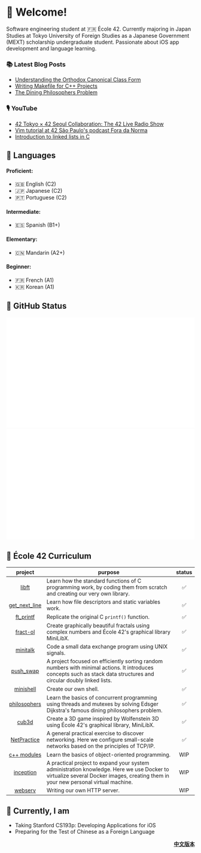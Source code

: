 <h1>
  👋 Welcome!
</h1>

Software engineering student at 🇫🇷 École 42. Currently majoring in Japan Studies at Tokyo University of Foreign Studies as a Japanese Government (MEXT) scholarship undergraduate student. Passionate about iOS app development and language learning.

<h3> 📚 Latest Blog Posts </h3>

<!-- BLOG-POST-LIST:START -->
- [Understanding the Orthodox Canonical Class Form](https://riceset.com/C++/Understanding-the-Orthodox-Canonical-Class-Form)
- [Writing Makefile for C++ Projects](https://riceset.com/C++/Writing-Makefile-for-C++-Projects)
- [The Dining Philosophers Problem](https://riceset.com/Algorithms/The-Dining-Philosophers-Problem)
<!-- BLOG-POST-LIST:END -->

<h3> 🎙 YouTube </h3>

- [42 Tokyo × 42 Seoul Collaboration: The 42 Live Radio Show](https://youtu.be/5y_IXv28g5I)
- [Vim tutorial at 42 São Paulo's podcast Fora da Norma](https://www.youtube.com/watch?v=10BSs7UGBtY)
- [Introduction to linked lists in C](https://www.youtube.com/watch?v=5AsUZgGCG3c)

<h2> 🌱 Languages </h2>

<h4> Proficient: </h4>

- 🇬🇧 English (C2)
- 🇯🇵 Japanese (C2)
- 🇵🇹 Portuguese (C2)

<h4> Intermediate: </h4>

- 🇪🇸 Spanish (B1+)

<h4> Elementary: </h4>

- 🇨🇳 Mandarin (A2+)

<h4> Beginner: </h4>

- 🇫🇷 French (A1)
- 🇰🇷 Korean (A1)

<h2> 🎉 GitHub Status </h2>

![overview](https://raw.githubusercontent.com/tkomeno/github-stats-transparent/output/generated/overview.svg)
![languages](https://raw.githubusercontent.com/tkomeno/github-stats-transparent/output/generated/languages.svg)

<h2> 🚀 École 42 Curriculum </h2>

<div align="center">

| <div align="center">project</div> | purpose | <div align="center">status</div> |
| ---	| ---	| --- |
| <div align="center">[libft](https://github.com/riceset/libft)</div> | Learn how the standard functions of C programming work, by coding them from scratch and creating our very own library. | <div align="center">✅</div> |
| <div align="center">[get_next_line](https://github.com/riceset/get_next_line)</div> | Learn how file descriptors and static variables work. | <div align="center">✅</div> |
| <div align="center">[ft_printf](https://github.com/riceset/ft_printf)</div> | Replicate the original C `printf()` function. | <div align="center">✅</div> |
| <div align="center">[fract-ol](https://github.com/riceset/fract-ol)</div> | Create graphically beautiful fractals using complex numbers and École 42's graphical library MiniLibX. | <div align="center">✅</div> |
| <div align="center">[minitalk](https://github.com/riceset/minitalk)</div> | Code a small data exchange program using UNIX signals. | <div align="center">✅</div> |
| <div align="center">[push_swap](https://github.com/riceset/push_swap)</div> | A project focused on efficiently sorting random numbers with minimal actions. It introduces concepts such as stack data structures and circular doubly linked lists. | <div align="center">✅</div> |
| <div align="center">[minishell](https://github.com/Guiribei/my_shell)</div> | Create our own shell. | <div align="center">✅</div> |
| <div align="center">[philosophers](https://github.com/riceset/philosophers)</div> | Learn the basics of concurrent programming using threads and mutexes by solving Edsger Dijkstra's famous dining philosophers problem. | <div align="center">✅</div> |
| <div align="center">[cub3d](https://github.com/riceset/cub3d)</div> | Create a 3D game inspired by Wolfenstein 3D using École 42's graphical library, MiniLibX. | <div align="center">✅</div> |
| <div align="center">[NetPractice](https://github.com/riceset/netpractice)</div> | A general practical exercise to discover networking. Here we configure small-scale networks based on the principles of TCP/IP. | <div align="center">✅</div> |
| <div align="center">[c++ modules](https://github.com/riceset/cpp-modules)</div> | Learn the basics of object-oriented programming. | <div align="center">WIP</div> |
| <div align="center">[inception](https://github.com/riceset/inception)</div> | A practical project to expand your system administration knowledge. Here we use Docker to virtualize several Docker images, creating them in your new personal virtual machine. | <div align="center">WIP</div> |
| <div align="center">[webserv](https://github.com/riceset/webserv)</div> | Writing our own HTTP server. | <div align="center">WIP</div> |

</div>

<h2> 💭 Currently, I am </h2>

- Taking Stanford CS193p: Developing Applications for iOS
- Preparing for the Test of Chinese as a Foreign Language

<p align="right">
  <a href="中文.md" style="font-weight: bold;">中文版本</a>
</p>
